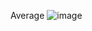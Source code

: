 Average
![image](https://user-images.githubusercontent.com/100994389/156893119-f7114881-349c-4c6d-804e-059d7e10ec6a.png)
